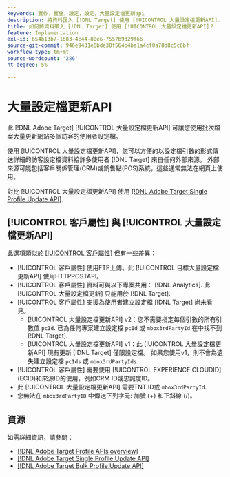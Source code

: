 ```yaml
---
keywords: 實作，實施，設定，設定，大量設定檔更新api
description: 將資料匯入 [!DNL Target] 使用 [!UICONTROL 大量設定檔更新API].
title: 如何將資料帶入 [!DNL Target] 使用 [!UICONTROL 大量設定檔更新API]？
feature: Implementation
exl-id: 654b13b7-1683-4c44-80e6-7557b9d29f66
source-git-commit: 946e9431e6bde30f564b4ba1a4cf0a78d8c5c6bf
workflow-type: tm+mt
source-wordcount: '286'
ht-degree: 5%

---
```


# 大量設定檔更新API

此 [!DNL Adobe Target] [!UICONTROL 大量設定檔更新API] 可讓您使用批次檔案大量更新網站多個訪客的使用者設定檔。

使用 [!UICONTROL 大量設定檔更新API]，您可以方便的以設定檔引數的形式傳送詳細的訪客設定檔資料給許多使用者 [!DNL Target] 來自任何外部來源。 外部來源可能包括客戶關係管理(CRM)或銷售點(POS)系統，這些通常無法在網頁上使用。

對比 [!UICONTROL 大量設定檔更新API] 使用 [[!DNL Adobe Target Single Profile Update API]](/help/dev/administer/profile-api/profile-single-api.md).

## [!UICONTROL 客戶屬性] 與 [!UICONTROL 大量設定檔更新API]

此選項類似於 [[!UICONTROL 客戶屬性]](/help/dev/before-implement/methods-to-get-data-into-target/customer-attributes.md) 但有一些差異：

* [!UICONTROL 客戶屬性] 使用FTP上傳。此 [!UICONTROL 目標大量設定檔更新API] 使用HTTPPOSTAPI。
* [!UICONTROL 客戶屬性] 資料可與以下專案共用： [!DNL Analytics]. 此 [!UICONTROL 大量設定檔更新] 只能用於 [!DNL Target].
* [!UICONTROL 客戶屬性] 支援為使用者建立設定檔 [!DNL Target] 尚未看見。
   * [!UICONTROL 大量設定檔更新API] v2：您不需要指定每個引數的所有引數值 `pcId`. 已為任何專案建立設定檔 `pcId` 或 `mbox3rdPartyId` 在中找不到 [!DNL Target].
   * [!UICONTROL 大量設定檔更新API] v1：此 [!UICONTROL 大量設定檔更新API] 現有更新 [!DNL Target] 僅限設定檔。 如果您使用v1，則不會為遺失建立設定檔 `pcIds` 或 `mbox3rdPartyIds`.
* [!UICONTROL 客戶屬性] 需要使用 [!UICONTROL EXPERIENCE CLOUDID] (ECID)和來源ID的使用，例如CRM ID或忠誠度ID。
* 此 [!UICONTROL 大量設定檔更新API] 需要TNT ID或 `mbox3rdPartyId`.
* 您無法在 `mbox3rdPartyID` 中傳送下列字元: 加號 (+) 和正斜線 (/)。

## 資源

如需詳細資訊，請參閱：

* [[!DNL Adobe Target Profile APIs overview]](/help/dev/administer/profile-api/profile-api-overview.md)
* [[!DNL Adobe Target Single Profile Update API]](/help/dev/administer/profile-api/profile-single-api.md)
* [[!DNL Adobe Target Bulk Profile Update API]](/help/dev/administer/profile-api/profile-bulk-api.md)